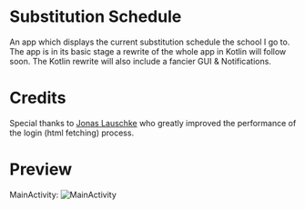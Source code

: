 # Substitution Schedule
An app which displays the current substitution schedule the school I go to.
The app is in its basic stage a rewrite of the whole app in Kotlin will follow soon.
The Kotlin rewrite will also include a fancier GUI & Notifications.

# Credits
Special thanks to [Jonas Lauschke](https://github.com/natrocx) who greatly improved the performance of the login (html fetching) process.

# Preview

MainActivity:
![MainActivity](https://i.imgur.com/aTIsc5x.png)
